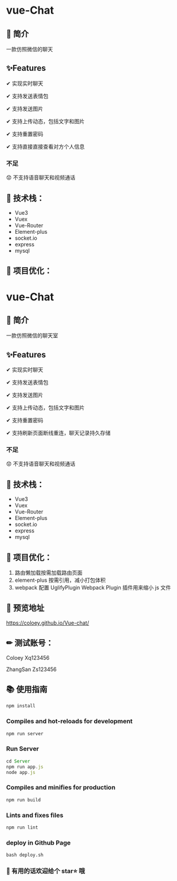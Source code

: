 # vue-Chat

## 🎯 简介

一款仿照微信的聊天

## ✨Features

✔ 实现实时聊天

✔ 支持发送表情包

✔ 支持发送图片

✔ 支持上传动态，包括文字和图片

✔ 支持重置密码

✔ 支持直接直接查看对方个人信息

### 不足

😟 不支持语音聊天和视频通话

## 🚀 技术栈：

- Vue3
- Vuex
- Vue-Router
- Element-plus
- socket.io
- express
- mysql

## 🎉 项目优化：

# vue-Chat

## 🎯 简介

一款仿照微信的聊天室

## ✨Features

✔ 实现实时聊天

✔ 支持发送表情包

✔ 支持发送图片

✔ 支持上传动态，包括文字和图片

✔ 支持重置密码

✔ 支持刷新页面断线重连，聊天记录持久存储

### 不足

😟 不支持语音聊天和视频通话

## 🚀 技术栈：

- Vue3
- Vuex
- Vue-Router
- Element-plus
- socket.io
- express
- mysql

## 🎉 项目优化：

1. 路由懒加载按需加载路由页面
2. element-plus 按需引用，减小打包体积
3. webpack 配置 UglifyPlugin Webpack Plugin 插件用来缩小 js 文件

## 👀 预览地址

https://coloey.github.io/Vue-chat/

## ✏ 测试账号：

Coloey Xq123456

ZhangSan Zs123456

## 📚 使用指南

```js
npm install
```

### Compiles and hot-reloads for development

```js
npm run server
```

### Run Server

```js
cd Server
npm run app.js
node app.js
```

### Compiles and minifies for production

```js
npm run build
```

### Lints and fixes files

```js
npm run lint
```

### deploy in Github Page

```
bash deploy.sh
```

### 🤗 有用的话欢迎给个 star⭐ 哦
